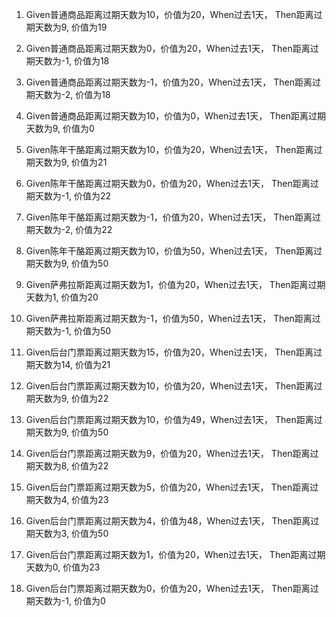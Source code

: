 1. Given普通商品距离过期天数为10，价值为20，When过去1天， Then距离过期天数为9, 价值为19
1. Given普通商品距离过期天数为0，价值为20，When过去1天， Then距离过期天数为-1, 价值为18
1. Given普通商品距离过期天数为-1，价值为20，When过去1天， Then距离过期天数为-2, 价值为18
1. Given普通商品距离过期天数为10，价值为0，When过去1天， Then距离过期天数为9, 价值为0

1. Given陈年干酪距离过期天数为10，价值为20，When过去1天， Then距离过期天数为9, 价值为21
1. Given陈年干酪距离过期天数为0，价值为20，When过去1天， Then距离过期天数为-1, 价值为22
1. Given陈年干酪距离过期天数为-1，价值为20，When过去1天， Then距离过期天数为-2, 价值为22
1. Given陈年干酪距离过期天数为10，价值为50，When过去1天， Then距离过期天数为9, 价值为50

1. Given萨弗拉斯距离过期天数为1，价值为20，When过去1天， Then距离过期天数为1, 价值为20
1. Given萨弗拉斯距离过期天数为-1，价值为50，When过去1天， Then距离过期天数为-1, 价值为50

1. Given后台门票距离过期天数为15，价值为20，When过去1天， Then距离过期天数为14, 价值为21
1. Given后台门票距离过期天数为10，价值为20，When过去1天， Then距离过期天数为9, 价值为22
1. Given后台门票距离过期天数为10，价值为49，When过去1天， Then距离过期天数为9, 价值为50
1. Given后台门票距离过期天数为9，价值为20，When过去1天， Then距离过期天数为8, 价值为22
1. Given后台门票距离过期天数为5，价值为20，When过去1天， Then距离过期天数为4, 价值为23
1. Given后台门票距离过期天数为4，价值为48，When过去1天， Then距离过期天数为3, 价值为50
1. Given后台门票距离过期天数为1，价值为20，When过去1天， Then距离过期天数为0, 价值为23
1. Given后台门票距离过期天数为0，价值为20，When过去1天， Then距离过期天数为-1, 价值为0


